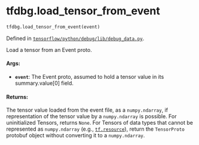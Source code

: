<div itemscope itemtype="http://developers.google.com/ReferenceObject">
<meta itemprop="name" content="tfdbg.load_tensor_from_event" />
</div>

# tfdbg.load_tensor_from_event

``` python
tfdbg.load_tensor_from_event(event)
```



Defined in [`tensorflow/python/debug/lib/debug_data.py`](https://www.tensorflow.org/code/tensorflow/python/debug/lib/debug_data.py).

Load a tensor from an Event proto.

#### Args:

* <b>`event`</b>: The Event proto, assumed to hold a tensor value in its
      summary.value[0] field.


#### Returns:

The tensor value loaded from the event file, as a `numpy.ndarray`, if
representation of the tensor value by a `numpy.ndarray` is possible.
For uninitialized Tensors, returns `None`. For Tensors of data types that
cannot be represented as `numpy.ndarray` (e.g., <a href="../tf/resource.md"><code>tf.resource</code></a>), return
the `TensorProto` protobuf object without converting it to a
`numpy.ndarray`.